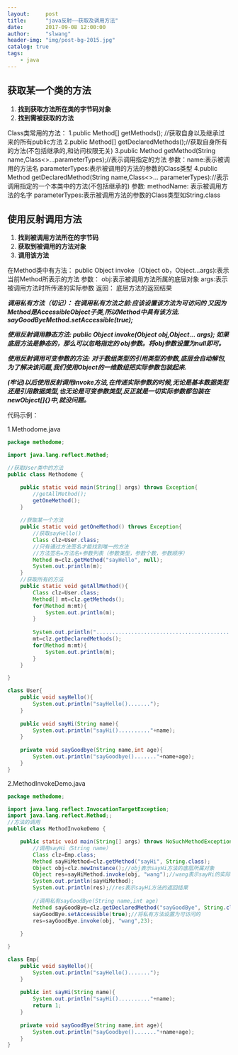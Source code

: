 ```yaml
---
layout:     post
title:      "java反射——获取及调用方法"
date:       2017-09-08 12:00:00
author:     "slwang"
header-img: "img/post-bg-2015.jpg"
catalog: true
tags:
    - java
---
```



## 获取某一个类的方法

 1. **找到获取方法所在类的字节码对象**
 2. **找到需被获取的方法**

 Class类常用的方法：
1.public Method[] getMethods(); //获取自身以及继承过来的所有public方法
    2.public Method[] getDeclaredMethods();//获取自身所有的方法(不包括继承的,和访问权限无关)
    3.public Method getMethod(String name,Class<>...parameterTypes);//表示调用指定的方法
            参数：name:表示被调用的方法名
                    parameterTypes:表示被调用的方法的参数的Class类型
4.public Method getDeclaredMethod(String name,Class<>... parameterTypes)://表示调用指定的一个本类中的方法(不包括继承的)
    参数:
           methodName: 表示被调用方法的名字
           parameterTypes:表示被调用方法的参数的Class类型如String.class
 
## 使用反射调用方法

 1. **找到被调用方法所在的字节码**
 2. **获取到被调用的方法对象**
 3. **调用该方法**

在Method类中有方法：
public Object invoke（Object ob，Object...args):表示当前Method所表示的方法
          参数：
                  obj:表示被调用方法所属的底层对象
                  args:表示被调用方法时所传递的实际参数
          返回：
                  底层方法的返回结果
                  
***调用私有方法（切记）：
在调用私有方法之前:应该设置该方法为可访问的
又因为Method是AccessibleObject子类,所以Method中具有该方法.
sayGoodByeMethod.setAccessible(true);***

***使用反射调用静态方法:
public Object invoke(Object obj,Object... args);
如果底层方法是静态的，那么可以忽略指定的 obj参数。将obj参数设置为null即可。***

***使用反射调用可变参数的方法:
对于数组类型的引用类型的参数,底层会自动解包,为了解决该问题,我们使用Object的一维数组把实际参数包装起来.***

***(牢记)以后使用反射调用invoke方法,在传递实际参数的时候,无论是基本数据类型还是引用数据类型,也无论是可变参数类型,反正就是一切实际参数都包装在newObject[]{}中,就没问题。***

代码示例：

1.Methodome.java
```java
package methodome;

import java.lang.reflect.Method;

//获取User类中的方法
public class Methodome {

	public static void main(String[] args) throws Exception{
		//getAllMethod();
		getOneMethod();
	}
	
	//获取某一个方法
	public static void getOneMethod() throws Exception{
		//获取sayHello()
		Class clz=User.class;
		//只有通过方法签名才能找到唯一的方法
		//方法签名=方法名+参数列表（参数类型，参数个数，参数顺序）
		Method m=clz.getMethod("sayHello", null);
		System.out.println(m);
	}
	//获取所有的方法
	public static void getAllMethod(){
		Class clz=User.class;
		Method[] mt=clz.getMethods();
		for(Method m:mt){
			System.out.println(m);
		}
		
		System.out.println("............................................................................................................................");
		mt=clz.getDeclaredMethods();
		for(Method m:mt){
			System.out.println(m);
		}
	}

}

class User{
	public void sayHello(){
		System.out.println("sayHello().......");
	}
	
	public void sayHi(String name){
		System.out.println("sayHi().........."+name);
	}
	
	private void sayGoodbye(String name,int age){
		System.out.println("sayGoodbye()......."+name+age);
	}
}
```

2.MethodInvokeDemo.java

```java
package methodome;

import java.lang.reflect.InvocationTargetException;
import java.lang.reflect.Method;;
//方法的调用
public class MethodInvokeDemo {

	public static void main(String[] args) throws NoSuchMethodException, SecurityException, IllegalAccessException, IllegalArgumentException, InvocationTargetException, InstantiationException {
		//调用sayHi（String name）
		Class clz=Emp.class;
		Method sayHiMethod=clz.getMethod("sayHi", String.class);
		Object obj=clz.newInstance();//obj表示sayHi方法的底层所属对象
		Object res=sayHiMethod.invoke(obj, "wang");//wang表示sayHi的实际参数
		System.out.println(sayHiMethod);
		System.out.println(res);//res表示sayHi方法的返回结果 
		
		//调用私有sayGoodBye(String name,int age)
		Method sayGoodBye=clz.getDeclaredMethod("sayGoodBye", String.class,int.class);
		sayGoodBye.setAccessible(true);//将私有方法设置为可访问的
		res=sayGoodBye.invoke(obj, "wang",23);
		
	}

}

class Emp{
	public void sayHello(){
		System.out.println("sayHello().......");
	}
	
	public int sayHi(String name){
		System.out.println("sayHi().........."+name);
		return 1;
	}
	
	private void sayGoodBye(String name,int age){
		System.out.println("sayGoodbye()......."+name+age);
	}
}
```




